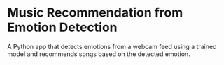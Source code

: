 # Music Recommendation from Emotion Detection

A Python app that detects emotions from a webcam feed using a trained model and recommends songs based on the detected emotion.

